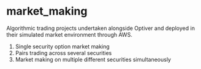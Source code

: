 # market_making

Algorithmic trading projects undertaken alongside Optiver and deployed in their simulated market environment through AWS. 

1. Single security option market making
2. Pairs trading across several securities
3. Market making on multiple different securities simultaneously 
